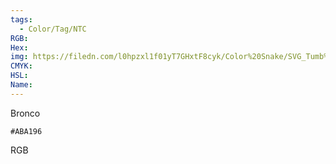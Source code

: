 ```yaml
---
tags:
  - Color/Tag/NTC
RGB:
Hex:
img: https://filedn.com/l0hpzxl1f01yT7GHxtF8cyk/Color%20Snake/SVG_Tumb%20Mass%20No%20Name/ABA196.svg
CMYK:
HSL:
Name:
---
```

Bronco
```palette
#ABA196
```
RGB
